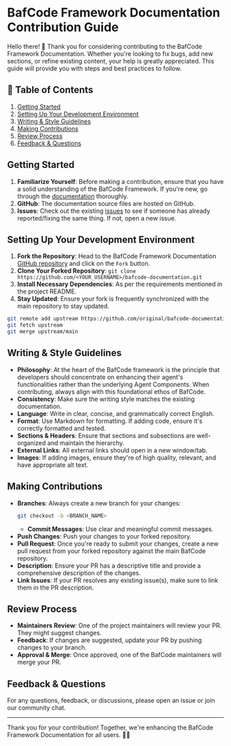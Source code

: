 # BafCode Framework Documentation Contribution Guide

Hello there! 🌟 Thank you for considering contributing to the BafCode Framework Documentation. Whether you're looking to fix bugs, add new sections, or refine existing content, your help is greatly appreciated. This guide will provide you with steps and best practices to follow.

## 📖 Table of Contents
1. [Getting Started](#getting-started)
2. [Setting Up Your Development Environment](#setting-up-your-development-environment)
3. [Writing & Style Guidelines](#writing--style-guidelines)
4. [Making Contributions](#making-contributions)
5. [Review Process](#review-process)
6. [Feedback & Questions](#feedback--questions)

## Getting Started

1. **Familiarize Yourself**: Before making a contribution, ensure that you have a solid understanding of the BafCode Framework. If you're new, go through the [documentation](https://bafcode.com/) thoroughly.
2. **GitHub**: The documentation source files are hosted on GitHub.
3. **Issues**: Check out the existing [issues](https://github.com/aitelabrandig/bafcode/issues) to see if someone has already reported/fixing the same thing. If not, open a new issue.

## Setting Up Your Development Environment

1. **Fork the Repository**: Head to the BafCode Framework Documentation [GitHub repository](/) and click on the `Fork` button.
2. **Clone Your Forked Repository**: `git clone https://github.com/<YOUR_USERNAME>/bafcode-documentation.git`
3. **Install Necessary Dependencies**: As per the requirements mentioned in the project README.
4. **Stay Updated**: Ensure your fork is frequently synchronized with the main repository to stay updated.

```bash
git remote add upstream https://github.com/original/bafcode-documentation.git
git fetch upstream
git merge upstream/main
```

## Writing & Style Guidelines

- **Philosophy**: At the heart of the BafCode framework is the principle that developers should concentrate on enhancing their agent's functionalities rather than the underlying Agent Components. When contributing, always align with this foundational ethos of BafCode.
- **Consistency**: Make sure the writing style matches the existing documentation.
- **Language**: Write in clear, concise, and grammatically correct English.
- **Format**: Use Markdown for formatting. If adding code, ensure it's correctly formatted and tested.
- **Sections & Headers**: Ensure that sections and subsections are well-organized and maintain the hierarchy.
- **External Links**: All external links should open in a new window/tab.
- **Images**: If adding images, ensure they're of high quality, relevant, and have appropriate alt text.

## Making Contributions

- **Branches**: Always create a new branch for your changes: 
  ```bash
  git checkout -b <BRANCH_NAME>
  ```
  - **Commit Messages**: Use clear and meaningful commit messages.
- **Push Changes**: Push your changes to your forked repository.
- **Pull Request**: Once you're ready to submit your changes, create a new pull request from your forked repository against the main BafCode repository.
- **Description**: Ensure your PR has a descriptive title and provide a comprehensive description of the changes.
- **Link Issues**: If your PR resolves any existing issue(s), make sure to link them in the PR description.

## Review Process

- **Maintainers Review**: One of the project maintainers will review your PR. They might suggest changes.
- **Feedback**: If changes are suggested, update your PR by pushing changes to your branch.
- **Approval & Merge**: Once approved, one of the BafCode maintainers will merge your PR.

## Feedback & Questions

For any questions, feedback, or discussions, please open an issue or join our community chat.

---

Thank you for your contribution! Together, we're enhancing the BafCode Framework Documentation for all users. 🚀🌐